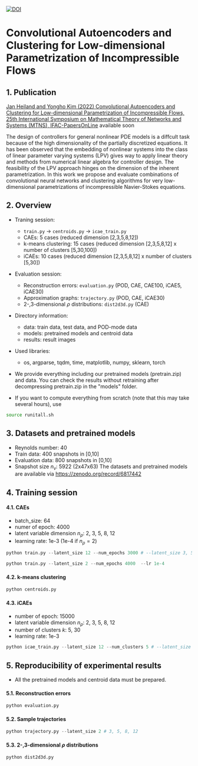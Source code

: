[![DOI](https://zenodo.org/badge/DOI/10.5281/zenodo.6817442.svg)](https://doi.org/10.5281/zenodo.6817442)
# Convolutional Autoencoders and Clustering for Low-dimensional Parametrization of Incompressible Flows

## 1. Publication

[Jan Heiland and Yongho Kim (2022) Convolutional Autoencoders and Clustering for Low-dimensional Parametrization of Incompressible Flows, 25th International Symposium on Mathematical Theory of Networks and Systems (MTNS), IFAC-PapersOnLine](paperlink) available soon

The design of controllers for general nonlinear PDE models is a diffcult task because of the high dimensionality of the partially discretized equations. It has been observed that the embedding of nonlinear systems into the class of linear parameter varying systems (LPV) gives way to apply linear theory and methods from numerical linear algebra for controller design. The feasibility of the LPV approach hinges on the dimension of the inherent parametrization. 
In this work we propose and evaluate combinations of convolutional neural networks and clustering algorithms for very low-dimensional parametrizations of incompressible Navier-Stokes equations.

## 2. Overview

* Traning session:  
    * `train.py` -> `centroids.py` -> `icae_train.py`
    * CAEs: 5 cases (reduced dimension [2,3,5,8,12]) 
    * k-means clustering: 15 cases (reduced dimension [2,3,5,8,12] x number of clusters [5,30,100])
    * iCAEs: 10 cases (reduced dimension [2,3,5,8,12] x number of clusters [5,30])
* Evaluation session:
    * Reconstruction errors: `evaluation.py` (POD, CAE, CAE100, iCAE5, iCAE30)
    * Approximation graphs: `trajectory.py` (POD, CAE, iCAE30)
    * 2-,3-dimensional $\rho$ distributions: `dist2d3d.py` (CAE)
* Directory information:
    * data: train data, test data, and POD-mode data
    * models: pretrained models and centroid data
    * results: result images
* Used libraries:
    * os, argparse, tqdm, time, matplotlib, numpy, sklearn, torch

* We provide everything including our pretrained models (pretrain.zip) and data. You can check the results without retraining after decompressing pretrain.zip in the "models" folder.

* If you want to compute everything from scratch (note that this may take several hours), use
```sh
source runitall.sh
```



## 3. Datasets and pretrained models

* Reynolds number: 40
* Train data: 400 snapshots in [0,10]
* Evaluation data: 800 snapshots in [0,10]
* Snapshot size $n_v$: 5922 (2x47x63)
The datasets and pretrained models are available via https://zenodo.org/record/6817442

## 4. Training session

#### 4.1. CAEs

* batch_size: 64
* numer of epoch: 4000 
* latent variable dimension $n_\rho$: 2, 3, 5, 8, 12
* learning rate: 1e-3 (1e-4 if $n_\rho=2$)

```python
python train.py --latent_size 12 --num_epochs 3000 # --latent_size 3, 5, 8
```
```python
python train.py --latent_size 2 --num_epochs 4000  --lr 1e-4
```

#### 4.2. k-means clustering

```python
python centroids.py
```

#### 4.3. iCAEs

* number of epoch: 15000 
* latent variable dimension $n_\rho$: 2, 3, 5, 8, 12
* number of clusters $k$: 5, 30
* learning rate: 1e-3 

```python
python icae_train.py --latent_size 12 --num_clusters 5 # --latent_size 2, 3, 5, 8
```


## 5. Reproducibility of experimental results

* All the pretrained models and centroid data must be prepared.

#### 5.1. Reconstruction errors

```python
python evaluation.py
```

#### 5.2. Sample trajectories

```python
python trajectory.py --latent_size 2 # 3, 5, 8, 12
```

#### 5.3. 2-,3-dimensional $\rho$ distributions
```python
python dist2d3d.py
```
